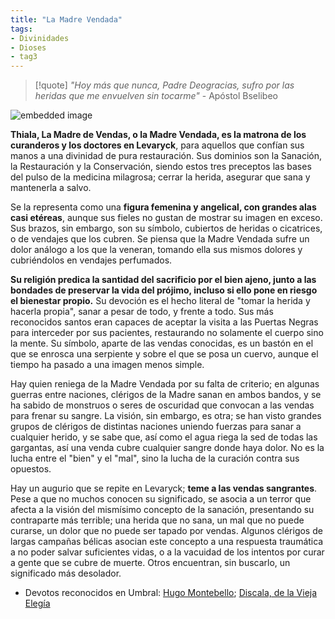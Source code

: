 ```yaml
---
title: "La Madre Vendada"
tags:
- Divinidades
- Dioses
- tag3
---
```

>[!quote]
> _"Hoy más que nunca, Padre Deogracias, sufro por las heridas que me envuelven sin tocarme"_
>\- Apóstol Bselibeo

![embedded image](https://assets.legendkeeper.com/3bb20618-0d26-4cae-b093-c5761d1785dc.jpg "Attachment")

**Thiala, La Madre de Vendas, o la Madre Vendada, es la matrona de los curanderos y los doctores en Levaryck**, para aquellos que confían sus manos a una divinidad de pura restauración. Sus dominios son la Sanación, la Restauración y la Conservación, siendo estos tres preceptos las bases del pulso de la medicina milagrosa; cerrar la herida, asegurar que sana y mantenerla a salvo.

Se la representa como una **figura femenina y angelical, con grandes alas casi etéreas**, aunque sus fieles no gustan de mostrar su imagen en exceso. Sus brazos, sin embargo, son su símbolo, cubiertos de heridas o cicatrices, o de vendajes que los cubren. Se piensa que la Madre Vendada sufre un dolor análogo a los que la veneran, tomando ella sus mismos dolores y cubriéndolos en vendajes perfumados.

**Su religión predica la santidad del sacrificio por el bien ajeno, junto a las bondades de preservar la vida del prójimo, incluso si ello pone en riesgo el bienestar propio.** Su devoción es el hecho literal de "tomar la herida y hacerla propia", sanar a pesar de todo, y frente a todo. Sus más reconocidos santos eran capaces de aceptar la visita a las Puertas Negras para interceder por sus pacientes, restaurando no solamente el cuerpo sino la mente. Su símbolo, aparte de las vendas conocidas, es un bastón en el que se enrosca una serpiente y sobre el que se posa un cuervo, aunque el tiempo ha pasado a una imagen menos simple.

Hay quien reniega de la Madre Vendada por su falta de criterio; en algunas guerras entre naciones, clérigos de la Madre sanan en ambos bandos, y se ha sabido de monstruos o seres de oscuridad que convocan a las vendas para frenar su sangre. La visión, sin embargo, es otra; se han visto grandes grupos de clérigos de distintas naciones uniendo fuerzas para sanar a cualquier herido, y se sabe que, así como el agua riega la sed de todas las gargantas, así una venda cubre cualquier sangre donde haya dolor. No es la lucha entre el "bien" y el "mal", sino la lucha de la curación contra sus opuestos.

Hay un augurio que se repite en Levaryck; **teme a las vendas sangrantes**. Pese a que no muchos conocen su significado, se asocia a un terror que afecta a la visión del mismísimo concepto de la sanación, presentando su contraparte más terrible; una herida que no sana, un mal que no puede curarse, un dolor que no puede ser tapado por vendas. Algunos clérigos de largas campañas bélicas asocian este concepto a una respuesta traumática a no poder salvar suficientes vidas, o a la vacuidad de los intentos por curar a gente que se cubre de muerte. Otros encuentran, sin buscarlo, un significado más desolador.

-   Devotos reconocidos en Umbral: [Hugo Montebello](https://www.legendkeeper.com/app/ckvil5g57t6310808rct5ktxd/cl3p8d0at000d037cv2tkzp3s/); [Discala, de la Vieja Elegía](https://www.legendkeeper.com/app/ckvil5g57t6310808rct5ktxd/cl5skhomp00380288bsqgqbrw/)